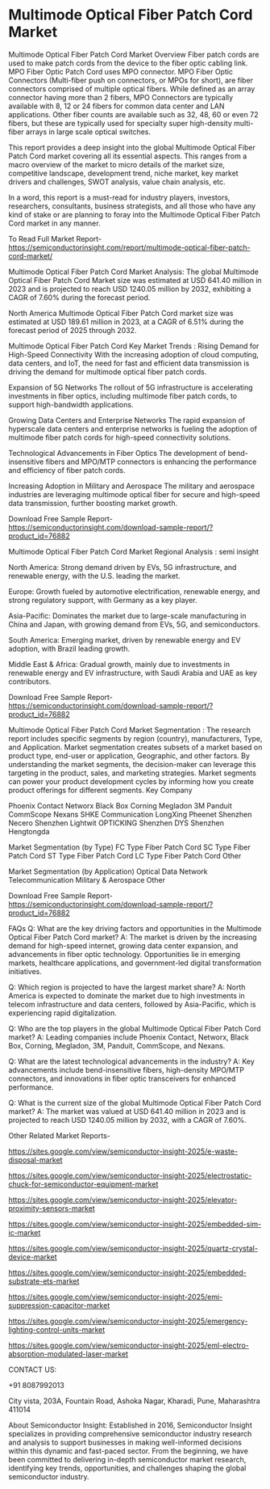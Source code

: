 <h1>Multimode Optical Fiber Patch Cord Market</h1>
Multimode Optical Fiber Patch Cord Market Overview
Fiber patch cords are used to make patch cords from the device to the fiber optic cabling link. MPO Fiber Optic Patch Cord uses MPO connector. MPO Fiber Optic Connectors (Multi-fiber push on connectors, or MPOs for short), are fiber connectors comprised of multiple optical fibers. While defined as an array connector having more than 2 fibers, MPO Connectors are typically available with 8, 12 or 24 fibers for common data center and LAN applications. Other fiber counts are available such as 32, 48, 60 or even 72 fibers, but these are typically used for specialty super high-density multi-fiber arrays in large scale optical switches.

This report provides a deep insight into the global Multimode Optical Fiber Patch Cord market covering all its essential aspects. This ranges from a macro overview of the market to micro details of the market size, competitive landscape, development trend, niche market, key market drivers and challenges, SWOT analysis, value chain analysis, etc.

In a word, this report is a must-read for industry players, investors, researchers, consultants, business strategists, and all those who have any kind of stake or are planning to foray into the Multimode Optical Fiber Patch Cord market in any manner.

To Read Full Market Report-
https://semiconductorinsight.com/report/multimode-optical-fiber-patch-cord-market/

Multimode Optical Fiber Patch Cord Market Analysis:
The global Multimode Optical Fiber Patch Cord Market size was estimated at USD 641.40 million in 2023 and is projected to reach USD 1240.05 million by 2032, exhibiting a CAGR of 7.60% during the forecast period.

North America Multimode Optical Fiber Patch Cord market size was estimated at USD 189.61 million in 2023, at a CAGR of 6.51% during the forecast period of 2025 through 2032.

Multimode Optical Fiber Patch Cord Key Market Trends :
Rising Demand for High-Speed Connectivity
With the increasing adoption of cloud computing, data centers, and IoT, the need for fast and efficient data transmission is driving the demand for multimode optical fiber patch cords.

Expansion of 5G Networks
The rollout of 5G infrastructure is accelerating investments in fiber optics, including multimode fiber patch cords, to support high-bandwidth applications.

Growing Data Centers and Enterprise Networks
The rapid expansion of hyperscale data centers and enterprise networks is fueling the adoption of multimode fiber patch cords for high-speed connectivity solutions.

Technological Advancements in Fiber Optics
The development of bend-insensitive fibers and MPO/MTP connectors is enhancing the performance and efficiency of fiber patch cords.

Increasing Adoption in Military and Aerospace
The military and aerospace industries are leveraging multimode optical fiber for secure and high-speed data transmission, further boosting market growth.

Download Free Sample Report-
https://semiconductorinsight.com/download-sample-report/?product_id=76882

Multimode Optical Fiber Patch Cord Market Regional Analysis :
semi insight

North America:
Strong demand driven by EVs, 5G infrastructure, and renewable energy, with the U.S. leading the market.

Europe:
Growth fueled by automotive electrification, renewable energy, and strong regulatory support, with Germany as a key player.

Asia-Pacific:
Dominates the market due to large-scale manufacturing in China and Japan, with growing demand from EVs, 5G, and semiconductors.

South America:
Emerging market, driven by renewable energy and EV adoption, with Brazil leading growth.

Middle East & Africa:
Gradual growth, mainly due to investments in renewable energy and EV infrastructure, with Saudi Arabia and UAE as key contributors.

Download Free Sample Report-
https://semiconductorinsight.com/download-sample-report/?product_id=76882

Multimode Optical Fiber Patch Cord Market Segmentation :
The research report includes specific segments by region (country), manufacturers, Type, and Application. Market segmentation creates subsets of a market based on product type, end-user or application, Geographic, and other factors. By understanding the market segments, the decision-maker can leverage this targeting in the product, sales, and marketing strategies. Market segments can power your product development cycles by informing how you create product offerings for different segments.
Key Company

Phoenix Contact
Networx
Black Box
Corning
Megladon
3M
Panduit
CommScope
Nexans
SHKE Communication
LongXing
Pheenet
Shenzhen Necero
Shenzhen Lightwit
OPTICKING
Shenzhen DYS
Shenzhen Hengtongda

Market Segmentation (by Type)
FC Type Fiber Patch Cord
SC Type Fiber Patch Cord
ST Type Fiber Patch Cord
LC Type Fiber Patch Cord
Other

Market Segmentation (by Application)
Optical Data Network
Telecommunication
Military & Aerospace
Other

Download Free Sample Report-
https://semiconductorinsight.com/download-sample-report/?product_id=76882

FAQs
Q: What are the key driving factors and opportunities in the Multimode Optical Fiber Patch Cord market?
A: The market is driven by the increasing demand for high-speed internet, growing data center expansion, and advancements in fiber optic technology. Opportunities lie in emerging markets, healthcare applications, and government-led digital transformation initiatives.

Q: Which region is projected to have the largest market share?
A: North America is expected to dominate the market due to high investments in telecom infrastructure and data centers, followed by Asia-Pacific, which is experiencing rapid digitalization.

Q: Who are the top players in the global Multimode Optical Fiber Patch Cord market?
A: Leading companies include Phoenix Contact, Networx, Black Box, Corning, Megladon, 3M, Panduit, CommScope, and Nexans.

Q: What are the latest technological advancements in the industry?
A: Key advancements include bend-insensitive fibers, high-density MPO/MTP connectors, and innovations in fiber optic transceivers for enhanced performance.

Q: What is the current size of the global Multimode Optical Fiber Patch Cord market?
A: The market was valued at USD 641.40 million in 2023 and is projected to reach USD 1240.05 million by 2032, with a CAGR of 7.60%.

Other Related Market Reports-

https://sites.google.com/view/semiconductor-insight-2025/e-waste-disposal-market

https://sites.google.com/view/semiconductor-insight-2025/electrostatic-chuck-for-semiconductor-equipment-market

https://sites.google.com/view/semiconductor-insight-2025/elevator-proximity-sensors-market

https://sites.google.com/view/semiconductor-insight-2025/embedded-sim-ic-market

https://sites.google.com/view/semiconductor-insight-2025/quartz-crystal-device-market

https://sites.google.com/view/semiconductor-insight-2025/embedded-substrate-ets-market

https://sites.google.com/view/semiconductor-insight-2025/emi-suppression-capacitor-market

https://sites.google.com/view/semiconductor-insight-2025/emergency-lighting-control-units-market

https://sites.google.com/view/semiconductor-insight-2025/eml-electro-absorption-modulated-laser-market

CONTACT US:

+91 8087992013

City vista, 203A, Fountain Road, Ashoka Nagar, Kharadi, Pune, Maharashtra 411014

About Semiconductor Insight:
Established in 2016, Semiconductor Insight specializes in providing comprehensive semiconductor industry research and analysis to support businesses in making well-informed decisions within this dynamic and fast-paced sector. From the beginning, we have been committed to delivering in-depth semiconductor market research, identifying key trends, opportunities, and challenges shaping the global semiconductor industry.
